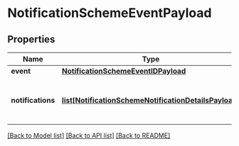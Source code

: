 # NotificationSchemeEventPayload

## Properties
Name | Type | Description | Notes
------------ | ------------- | ------------- | -------------
**event** | [**NotificationSchemeEventIDPayload**](NotificationSchemeEventIDPayload.md) |  | [optional] 
**notifications** | [**list[NotificationSchemeNotificationDetailsPayload]**](NotificationSchemeNotificationDetailsPayload.md) | The configuration for notification recipents | [optional] 

[[Back to Model list]](../README.md#documentation-for-models) [[Back to API list]](../README.md#documentation-for-api-endpoints) [[Back to README]](../README.md)

